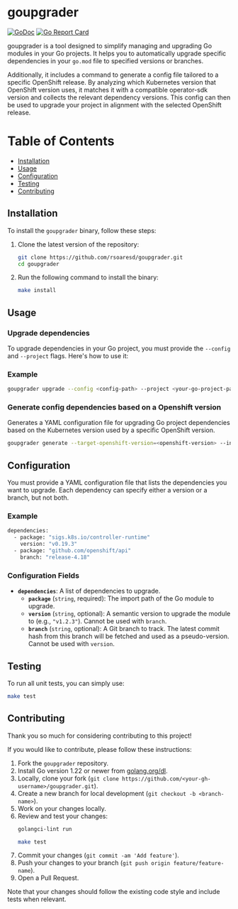 # goupgrader

[![GoDoc](https://godoc.org/github.com/rsoaresd/goupgrader?status.png)](https://godoc.org/github.com/rsoaresd/goupgrader)
[![Go Report Card](https://goreportcard.com/badge/github.com/rsoaresd/goupgrader)](https://goreportcard.com/report/github.com/rsoaresd/goupgrader)



goupgrader is a tool designed to simplify managing and upgrading Go modules in your Go projects. It helps you to automatically upgrade specific dependencies in your `go.mod` file to specified versions or branches.

Additionally, it includes a command to generate a config file tailored to a specific OpenShift release. By analyzing which Kubernetes version that OpenShift version uses, it matches it with a compatible operator-sdk version and collects the relevant dependency versions. This config can then be used to upgrade your project in alignment with the selected OpenShift release.

# Table of Contents
- [Installation](#installation)
- [Usage](#usage)
- [Configuration](#configuration)
- [Testing](#testing)
- [Contributing](#contributing)

## Installation
To install the `goupgrader` binary, follow these steps:

1. Clone the latest version of the repository:
   ```sh
   git clone https://github.com/rsoaresd/goupgrader.git
   cd goupgrader
   ````
2. Run the following command to install the binary:
   ```sh
   make install
   ````

## Usage

### Upgrade dependencies
To upgrade dependencies in your Go project, you must provide the `--config` and `--project` flags. Here's how to use it:

### Example
```sh
goupgrader upgrade --config <config-path> --project <your-go-project-path>
```

### Generate config dependencies based on a Openshift version
Generates a YAML configuration file for upgrading Go project dependencies based on the Kubernetes version used by a specific OpenShift version.

```sh
goupgrader generate --target-openshift-version=<openshift-version> --in-use-op-sdk-version=<operator-sdk-version> --output=<config-file-path>

```

## Configuration
You must provide a YAML configuration file that lists the dependencies you want to upgrade. Each dependency can specify either a version or a branch, but not both.

### Example
```sh
dependencies:
  - package: "sigs.k8s.io/controller-runtime"
    version: "v0.19.3"
  - package: "github.com/openshift/api"
    branch: "release-4.18"
```

### Configuration Fields
- **`dependencies`**: A list of dependencies to upgrade.
  - **`package`** (`string`, required): The import path of the Go module to upgrade.
  - **`version`** (`string`, optional): A semantic version to upgrade the module to (e.g., `"v1.2.3"`). Cannot be used with `branch`.
  - **`branch`** (`string`, optional): A Git branch to track. The latest commit hash from this branch will be fetched and used as a pseudo-version. Cannot be used with `version`.


## Testing
To run all unit tests, you can simply use:
```sh
make test
```

## Contributing
Thank you so much for considering contributing to this project!

If you would like to contribute, please follow these instructions:
1. Fork the `goupgrader` repository.
2. Install Go version 1.22 or newer from [golang.org/dl](https://golang.org/dl/).
3. Locally, clone your fork (`git clone https://github.com/<your-gh-username>/goupgrader.git`).
4. Create a new branch for local development (`git checkout -b <branch-name>`).
5. Work on your changes locally.
6. Review and test your changes:
    ```sh
    golangci-lint run
    ```
    ```sh
    make test
    ```
3. Commit your changes (`git commit -am 'Add feature'`).
4. Push your changes to your branch (`git push origin feature/feature-name`).
5. Open a Pull Request.

Note that your changes should follow the existing code style and include tests when relevant.
